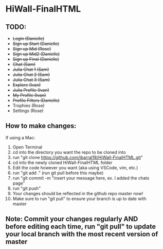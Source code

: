 # HiWall-FinalHTML

## TODO:

- ~~Login (Danielle)~~
- ~~Sign up Start (Danielle)~~
- ~~Sign up Mid (Rose)~~
- ~~Sign up Mid2 (Danielle)~~
- ~~Sign up Final (Danielle)~~
- ~~Chat (Sam)~~
- ~~Julia Chat 1 (Sam)~~
- ~~Julia Chat 2 (Sam)~~
- ~~Julia Chat 3 (Sam)~~
- ~~Explore (Ivan)~~
- ~~Julia Profile (Ivan)~~
- ~~My Profile (Ivan)~~
- ~~Profile Filters (Danielle)~~
- Trophies (Rose)
- Settings (Rose)

## How to make changes:

If using a Mac:

1. Open Terminal
2. cd into the directory you want the repo to be cloned into
3. run "git clone https://github.com/ibarral18/HiWall-FinalHTML.git"
4. cd into the newly cloned HiWall-FinalHTML folder
5. Edit the code however you want (aka using VSCode, vim, etc.)
6. run "git add ." (run git pull before this maybe)
7. run "git commit -m "insert your message here, ex. I added the chats page"
8. run "git push"
9. Your changes should be reflected in the github repo master now!
10. Make sure to run "git pull" to ensure your branch is up to date with master

## Note: Commit your changes regularly AND before editing each time, run "git pull" to update your local branch with the most recent version of master
